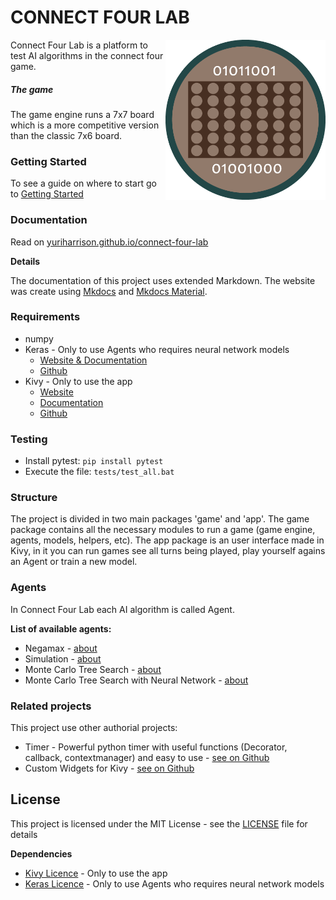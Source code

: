 # CONNECT FOUR LAB

<img align="right" height="256" src="https://raw.githubusercontent.com/yuriharrison/connect-four-lab/master/connectFourLab/app/images/home/logo.png"/>

Connect Four Lab is a platform to test AI algorithms in the connect four game.

##### The game

The game engine runs a 7x7 board which is a more competitive version than the classic 7x6 board.

### Getting Started

To see a guide on where to start go to [Getting Started](https://yuriharrison.github.io/connect-four-lab/gettingStarted/)

### Documentation

Read on [yuriharrison.github.io/connect-four-lab](https://yuriharrison.github.io/connect-four-lab/)

__Details__

The documentation of this project uses extended Markdown. The website was create using [Mkdocs](https://www.mkdocs.org/) and [Mkdocs Material](https://github.com/squidfunk/mkdocs-material).

### Requirements

- numpy
- Keras - Only to use Agents who requires neural network models
    - [Website & Documentation](https://keras.io/)
    - [Github](https://github.com/keras-team/keras)
- Kivy - Only to use the app
    - [Website](https://kivy.org/)
    - [Documentation](https://kivy.org/docs/)
    - [Github](https://github.com/kivy/kivy)

### Testing

- Install pytest: `pip install pytest`
- Execute the file: `tests/test_all.bat`

### Structure

The project is divided in two main packages 'game' and 'app'. The game package contains all the necessary modules to run a game (game engine, agents, models, helpers, etc). The app package is an user interface made in Kivy, in it you can run games see all turns being played, play yourself agains an Agent or train a new model.

### Agents

In Connect Four Lab each AI algorithm is called Agent.

__List of available agents:__

- Negamax - [about](https://yuriharrison.github.io/connect-four-lab/Agents/agents/#agentnegamax)
- Simulation - [about](https://yuriharrison.github.io/connect-four-lab/Agents/agents/#agentsimulation)
- Monte Carlo Tree Search - [about](https://yuriharrison.github.io/connect-four-lab/Agents/agents/#agentmontecarlo)
- Monte Carlo Tree Search with Neural Network - [about](https://yuriharrison.github.io/connect-four-lab/Agents/agents/#agentmctsnn)


### Related projects

This project use other authorial projects:

- Timer - Powerful python timer with useful functions (Decorator, callback, contextmanager) and easy to use - [see on Github](https://github.com/yuriharrison/timer)
- Custom Widgets for Kivy - [see on Github](https://github.com/yuriharrison/custom-widgets)


## License

This project is licensed under the MIT License - see the [LICENSE](LICENSE) file for details

__Dependencies__

- [Kivy Licence](https://github.com/kivy/kivy/blob/master/LICENSE) - Only to use the app
- [Keras Licence](https://github.com/keras-team/keras/blob/master/LICENSE) - Only to use Agents who requires neural network models
